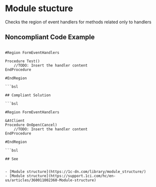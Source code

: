 # Module stucture

Checks the region of event handlers for methods related only to handlers

## Noncompliant Code Example

```bsl

#Region FormEventHandlers

Procedure Test()
    //TODO: Insert the handler content
EndProcedure

#EndRegion

```bsl

## Compliant Solution

```bsl

#Region FormEventHandlers

&AtClient
Procedure OnOpen(Cancel)
    //TODO: Insert the handler content
EndProcedure

#EndRegion

```bsl

## See


- [Module structure](https://1c-dn.com/library/module_structure/)
- [Module structure](https://support.1ci.com/hc/en-us/articles/360011002360-Module-structure)
